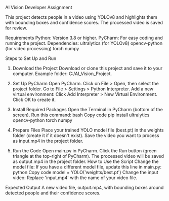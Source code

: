 AI Vision Developer Assignment

This project detects people in a video using YOLOv8 and highlights them with bounding boxes and confidence scores. The processed video is saved for review.

Requirements
Python: Version 3.8 or higher.
PyCharm: For easy coding and running the project.
Dependencies: ultralytics (for YOLOv8)
opencv-python (for video processing)
torch
numpy

Steps to Set Up and Run
1. Download the Project
Download or clone this project and save it to your computer.
Example folder: C:/AI_Vision_Project.

2. Set Up PyCharm
Open PyCharm.
Click on File > Open, then select the project folder.
Go to File > Settings > Python Interpreter.
Add a new virtual environment: Click Add Interpreter > New Virtual Environment.
Click OK to create it.

3. Install Required Packages
Open the Terminal in PyCharm (bottom of the screen).
Run this command:
bash
Copy code
pip install ultralytics opencv-python torch numpy

4. Prepare Files
Place your trained YOLO model file (best.pt) in the weights folder (create it if it doesn't exist).
Save the video you want to process as input.mp4 in the project folder.

5. Run the Code
Open main.py in PyCharm.
Click the Run button (green triangle at the top-right of PyCharm).
The processed video will be saved as output.mp4 in the project folder.
How to Use the Script
Change the model file: If you have a different model file, update this line in main.py:
python
Copy code
model = YOLO('weights/best.pt')
Change the input video: Replace 'input.mp4' with the name of your video file.

Expected Output
A new video file, output.mp4, with bounding boxes around detected people and their confidence scores.

